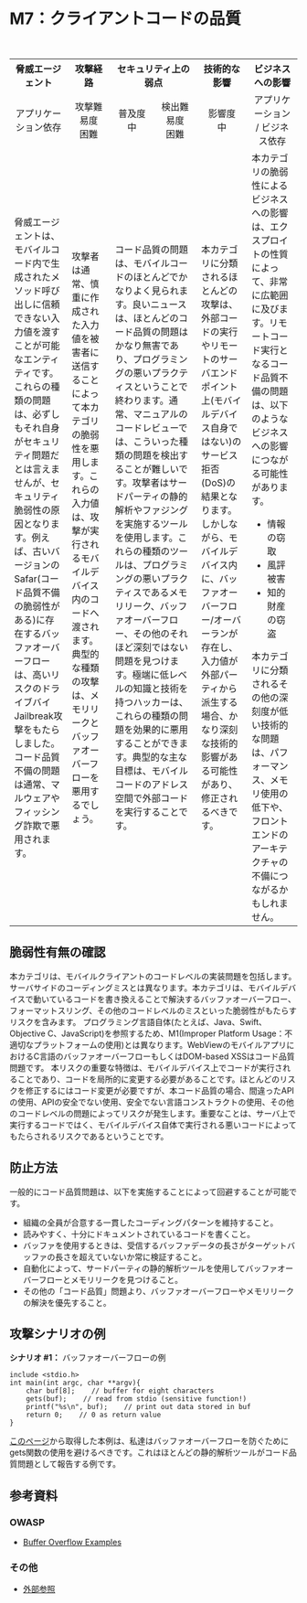 # M7：クライアントコードの品質

<table>
 <tr>
  <th>脅威エージェント</th>
  <th>攻撃経路</th>
  <th colspan="2">セキュリティ上の弱点</th>
  <th>技術的な影響</th>
  <th>ビジネスへの影響</th>
 </tr>
 <tr>
  <td align="center" width="20%">アプリケーション依存 </td>
  <td align="center" width="15%">攻撃難易度<br>困難</td>
  <td align="center" width="15%">普及度<br>中</td>
  <td align="center" width="15%">検出難易度<br>困難</td>
  <td align="center" width="17.5%">影響度<br>中</td>
  <td align="center" width="17.5%">アプリケーション / ビジネス依存</td>
 </tr>
 <tr>
  <td>脅威エージェントは、モバイルコード内で生成されたメソッド呼び出しに信頼できない入力値を渡すことが可能なエンティティです。これらの種類の問題は、必ずしもそれ自身がセキュリティ問題だとは言えませんが、セキュリティ脆弱性の原因となります。例えば、古いバージョンのSafar(コード品質不備の脆弱性がある)に存在するバッファオーバーフローは、高いリスクのドライブバイJailbreak攻撃をもたらしました。コード品質不備の問題は通常、マルウェアやフィッシング詐欺で悪用されます。</td>
  <td>攻撃者は通常、慎重に作成された入力値を被害者に送信することによって本カテゴリの脆弱性を悪用します。これらの入力値は、攻撃が実行されるモバイルデバイス内のコードへ渡されます。典型的な種類の攻撃は、メモリリークとバッファオーバーフローを悪用するでしょう。</td>
  <td colspan="2">コード品質の問題は、モバイルコードのほとんどでかなりよく見られます。良いニュースは、ほとんどのコード品質の問題はかなり無害であり、プログラミングの悪いプラクティスということで終わります。通常、マニュアルのコードレビューでは、こういった種類の問題を検出することが難しいです。攻撃者はサードパーティの静的解析やファジングを実施するツールを使用します。これらの種類のツールは、プログラミングの悪いプラクティスであるメモリリーク、バッファオーバーフロー、その他のそれほど深刻ではない問題を見つけます。極端に低レベルの知識と技術を持つハッカーは、これらの種類の問題を効果的に悪用することができます。典型的な主な目標は、モバイルコードのアドレス空間で外部コードを実行することです。</td>
  <td>本カテゴリに分類されるほとんどの攻撃は、外部コードの実行やリモートのサーバエンドポイント上(モバイルデバイス自身ではない)のサービス拒否(DoS)の結果となります。しかしながら、モバイルデバイス内に、バッファオーバーフロー/オーバーランが存在し、入力値が外部パーティから派生する場合、かなり深刻な技術的影響がある可能性があり、修正されるべきです。</td>
  <td>本カテゴリの脆弱性によるビジネスへの影響は、エクスプロイトの性質によって、非常に広範囲に及びます。リモートコード実行となるコード品質不備の問題は、以下のようなビジネスへの影響につながる可能性があります。
   <ul>
    <li> 情報の窃取</li>
    <li> 風評被害</li>
    <li> 知的財産の窃盗</li>
   </ul>
   本カテゴリに分類されるその他の深刻度が低い技術的な問題は、パフォーマンス、メモリ使用の低下や、フロントエンドのアーキテクチャの不備につながるかもしれません。
  </td>
 </tr>
</table>



## 脆弱性有無の確認
本カテゴリは、モバイルクライアントのコードレベルの実装問題を包括します。サーバサイドのコーディングミスとは異なります。本カテゴリは、モバイルデバイスで動いているコードを書き換えることで解決するバッファオーバーフロー、フォーマットスリング、その他のコードレベルのミスといった脆弱性がもたらすリスクを含みます。
プログラミング言語自体(たとえば、Java、Swift、Objective C、JavaScript)を参照するため、M1(Improper Platform Usage：不適切なプラットフォームの使用)とは異なります。WebViewのモバイルアプリにおけるC言語のバッファオーバーフローもしくはDOM-based XSSはコード品質問題です。
本リスクの重要な特徴は、モバイルデバイス上でコードが実行されることであり、コードを局所的に変更する必要があることです。ほとんどのリスクを修正するにはコード変更が必要ですが、本コード品質の場合、間違ったAPIの使用、APIの安全でない使用、安全でない言語コンストラクトの使用、その他のコードレベルの問題によってリスクが発生します。重要なことは、サーバ上で実行するコードではく、モバイルデバイス自体で実行される悪いコードによってもたらされるリスクであるということです。


## 防止方法
一般的にコード品質問題は、以下を実施することによって回避することが可能です。
 - 組織の全員が合意する一貫したコーディングパターンを維持すること。
 - 読みやすく、十分にドキュメントされているコードを書くこと。
 - バッファを使用するときは、受信するバッファデータの長さがターゲットバッファの長さを超えていないか常に検証すること。
 - 自動化によって、サードパーティの静的解析ツールを使用してバッファオーバーフローとメモリリークを見つけること。
 - その他の「コード品質」問題より、バッファオーバーフローやメモリリークの解決を優先すること。
 

## 攻撃シナリオの例
**シナリオ #1：** バッファオーバーフローの例

```
include <stdio.h>
int main(int argc, char **argv){
    char buf[8];    // buffer for eight characters
    gets(buf);    // read from stdio (sensitive function!)
    printf("%s\n", buf);    // print out data stored in buf
    return 0;    // 0 as return value
}
```
[このページ](https://www.owasp.org/index.php/Buffer_overflow_attack)から取得した本例は、私達はバッファオーバーフローを防ぐためにgets関数の使用を避けるべきです。これはほとんどの静的解析ツールがコード品質問題として報告する例です。


## 参考資料
### OWASP
 - [Buffer Overflow Examples](https://www.owasp.org/index.php/Buffer_overflow_attack)

### その他 
 - [外部参照](http://cwe.mitre.org/)

